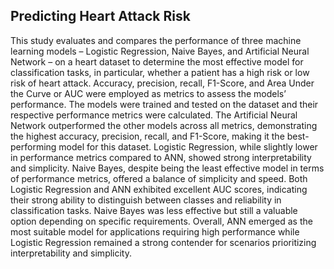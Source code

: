 **Predicting Heart Attack Risk**
---
This study evaluates and compares the performance of three machine
learning models – Logistic Regression, Naive Bayes, and Artificial Neural
Network – on a heart dataset to determine the most effective model
for classification tasks, in particular, whether a patient has a high risk
or low risk of heart attack. Accuracy, precision, recall, F1-Score, and
Area Under the Curve or AUC were employed as metrics to assess the
models’ performance. The models were trained and tested on the dataset
and their respective performance metrics were calculated. The Artificial
Neural Network outperformed the other models across all metrics, demonstrating
the highest accuracy, precision, recall, and F1-Score, making it
the best-performing model for this dataset. Logistic Regression, while
slightly lower in performance metrics compared to ANN, showed strong
interpretability and simplicity. Naive Bayes, despite being the least effective
model in terms of performance metrics, offered a balance of simplicity
and speed. Both Logistic Regression and ANN exhibited excellent
AUC scores, indicating their strong ability to distinguish between classes
and reliability in classification tasks. Naive Bayes was less effective but
still a valuable option depending on specific requirements. Overall, ANN
emerged as the most suitable model for applications requiring high performance
while Logistic Regression remained a strong contender for scenarios
prioritizing interpretability and simplicity.
